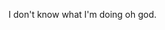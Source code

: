 I don't know what I'm doing oh god.

<!---
tlalcoyotl/tlalcoyotl is a ✨ special ✨ repository because its `README.md` (this file) appears on your GitHub profile.
You can click the Preview link to take a look at your changes.
--->
